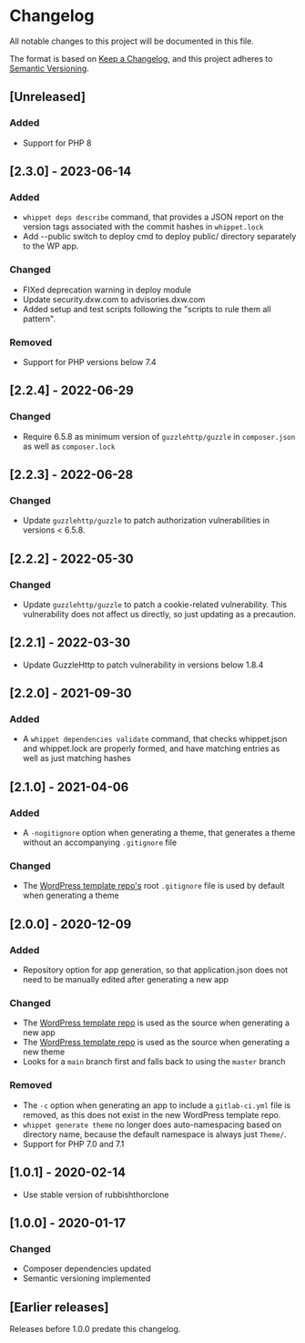 # Changelog
All notable changes to this project will be documented in this file.

The format is based on [Keep a Changelog](https://keepachangelog.com/en/1.0.0/),
and this project adheres to [Semantic Versioning](https://semver.org/spec/v2.0.0.html).

## [Unreleased]

### Added
- Support for PHP 8

## [2.3.0] - 2023-06-14
### Added
- `whippet deps describe` command, that provides a JSON report on the version tags associated with the commit hashes in `whippet.lock`
- Add --public switch to deploy cmd to deploy public/ directory separately to the WP app.
### Changed
- FIXed deprecation warning in deploy module
- Update security.dxw.com to advisories.dxw.com
- Added setup and test scripts following the "scripts to rule them all pattern".
### Removed
- Support for PHP versions below 7.4

## [2.2.4] - 2022-06-29
### Changed
- Require 6.5.8 as minimum version of `guzzlehttp/guzzle` in `composer.json` as well as `composer.lock`

## [2.2.3] - 2022-06-28
### Changed
- Update `guzzlehttp/guzzle` to patch authorization vulnerabilities in versions < 6.5.8.

## [2.2.2] - 2022-05-30
### Changed
- Update `guzzlehttp/guzzle` to patch a cookie-related vulnerability. This vulnerability does not affect us directly, so just updating as a precaution.

## [2.2.1] - 2022-03-30

- Update GuzzleHttp to patch vulnerability in versions below 1.8.4

## [2.2.0] - 2021-09-30

### Added

- A `whippet dependencies validate` command, that checks whippet.json and whippet.lock are properly formed, and have matching entries as well as just matching hashes

## [2.1.0] - 2021-04-06

### Added
- A `-nogitignore` option when generating a theme, that generates a theme without an accompanying `.gitignore` file

### Changed
- The [WordPress template repo's](https://github.com/dxw/wordpress-template) root `.gitignore` file is used by default when generating a theme

## [2.0.0] - 2020-12-09

### Added
- Repository option for app generation, so that application.json does not need to be manually edited after generating a new app

### Changed
- The [WordPress template repo](https://github.com/dxw/wordpress-template) is used as the source when generating a new app
- The [WordPress template repo](https://github.com/dxw/wordpress-template) is used as the source when generating a new theme
- Looks for a `main` branch first and falls back to using the `master` branch

### Removed
- The `-c` option when generating an app to include a `gitlab-ci.yml` file is removed, as this does not exist in the new WordPress template repo.
- `whippet generate theme` no longer does auto-namespacing based on directory name, because the default namespace is always just `Theme/`.
- Support for PHP 7.0 and 7.1


## [1.0.1] - 2020-02-14
- Use stable version of rubbishthorclone

## [1.0.0] - 2020-01-17

### Changed
- Composer dependencies updated
- Semantic versioning implemented

## [Earlier releases]

Releases before 1.0.0 predate this changelog.
